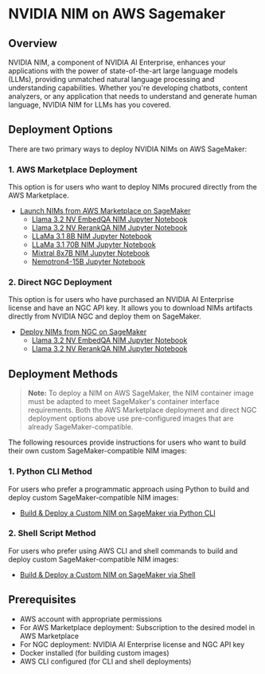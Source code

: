 # NVIDIA NIM on AWS Sagemaker

## Overview

NVIDIA NIM, a component of NVIDIA AI Enterprise, enhances your applications with the power of state-of-the-art large language models (LLMs), providing unmatched natural language processing and understanding capabilities. Whether you're developing chatbots, content analyzers, or any application that needs to understand and generate human language, NVIDIA NIM for LLMs has you covered.

## Deployment Options

There are two primary ways to deploy NVIDIA NIMs on AWS SageMaker:

### 1. AWS Marketplace Deployment

This option is for users who want to deploy NIMs procured directly from the AWS Marketplace.

- [Launch NIMs from AWS Marketplace on SageMaker](aws_marketplace_notebooks)
    - [Llama 3.2 NV EmbedQA NIM Jupyter Notebook](aws_marketplace_notebooks/nim_llama3.2-nv-embedqa-1b-v2_aws_marketplace.ipynb)
    - [Llama 3.2 NV RerankQA NIM Jupyter Notebook](aws_marketplace_notebooks/nim_llama3.2-nv-rerankqa-1b-v2_aws_marketplace.ipynb)
    - [LLaMa 3.1 8B NIM Jupyter Notebook](aws_marketplace_notebooks/nim_llama3.1-8b_aws_marketplace.ipynb)
    - [LLaMa 3.1 70B NIM Jupyter Notebook](aws_marketplace_notebooks/nim_llama3.1-70b_aws_marketplace.ipynb)
    - [Mixtral 8x7B NIM Jupyter Notebook](aws_marketplace_notebooks/nim_mixtral_aws_marketplace.ipynb)
    - [Nemotron4-15B Jupyter Notebook](aws_marketplace_notebooks/nim_nemotron15B_aws_marketplace.ipynb)

### 2. Direct NGC Deployment

This option is for users who have purchased an NVIDIA AI Enterprise license and have an NGC API key. It allows you to download NIMs artifacts directly from NVIDIA NGC and deploy them on SageMaker.

- [Deploy NIMs from NGC on SageMaker](notebooks)
    - [Llama 3.2 NV EmbedQA NIM Jupyter Notebook](notebooks/nim_llama3.2-nv-embedqa-1b-v2.ipynb)
    - [Llama 3.2 NV RerankQA NIM Jupyter Notebook](notebooks/nim_llama3.2-nv-rerankqa-1b-v2.ipynb)

## Deployment Methods

> **Note:** To deploy a NIM on AWS SageMaker, the NIM container image must be adapted to meet SageMaker's container interface requirements. Both the AWS Marketplace deployment and direct NGC deployment options above use pre-configured images that are already SageMaker-compatible.

The following resources provide instructions for users who want to build their own custom SageMaker-compatible NIM images:

### 1. Python CLI Method

For users who prefer a programmatic approach using Python to build and deploy custom SageMaker-compatible NIM images:

- [Build & Deploy a Custom NIM on SageMaker via Python CLI](README_python.md)

### 2. Shell Script Method

For users who prefer using AWS CLI and shell commands to build and deploy custom SageMaker-compatible NIM images:

- [Build & Deploy a Custom NIM on SageMaker via Shell](README_shell.md)

## Prerequisites

- AWS account with appropriate permissions
- For AWS Marketplace deployment: Subscription to the desired model in AWS Marketplace
- For NGC deployment: NVIDIA AI Enterprise license and NGC API key
- Docker installed (for building custom images)
- AWS CLI configured (for CLI and shell deployments)
